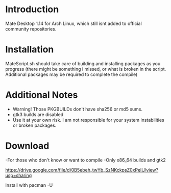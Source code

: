 # Introduction
Mate Desktop 1.14 for Arch Linux, which still isnt added to official community repositories.

# Installation
MateScript.sh should take care of building and installing packages as you progress (there might be something i missed, or what is broken in the script. Additional packages may be required to complete the compile)

# Additional Notes
- Warning! Those PKGBUILDs don't have sha256 or md5 sums.
- gtk3 builds are disabled
- Use it at your own risk. I am  not responsible for your system instabilities or broken packages.

# Download
-For those who don't know or want to compile
-Only x86_64 builds and gtk2

https://drive.google.com/file/d/0B5ebeh_twYb_SzNKckpsZ0xPelU/view?usp=sharing

Install with pacman -U
